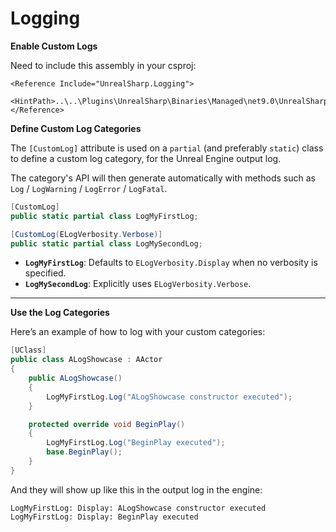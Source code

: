 # Logging

**Enable Custom Logs**

Need to include this assembly in your csproj:

```
<Reference Include="UnrealSharp.Logging">
  <HintPath>..\..\Plugins\UnrealSharp\Binaries\Managed\net9.0\UnrealSharp.Logging.dll</HintPath>
</Reference>
```

**Define Custom Log Categories**

The `[CustomLog]` attribute is used on a `partial` (and preferably `static`) class to define a custom log category, for the Unreal Engine output log.&#x20;

The category's API will then generate automatically with methods such as `Log` / `LogWarning` / `LogError` / `LogFatal`.

```csharp
[CustomLog]
public static partial class LogMyFirstLog;

[CustomLog(ELogVerbosity.Verbose)]
public static partial class LogMySecondLog;
```

* **`LogMyFirstLog`**: Defaults to `ELogVerbosity.Display` when no verbosity is specified.
* **`LogMySecondLog`**: Explicitly uses `ELogVerbosity.Verbose`.

***

**Use the Log Categories**

Here’s an example of how to log with your custom categories:

```csharp
[UClass]
public class ALogShowcase : AActor
{
    public ALogShowcase()
    {
        LogMyFirstLog.Log("ALogShowcase constructor executed");
    }

    protected override void BeginPlay()
    {
        LogMyFirstLog.Log("BeginPlay executed");
        base.BeginPlay();
    }
}
```

And they will show up like this in the output log in the engine:

```
LogMyFirstLog: Display: ALogShowcase constructor executed
LogMyFirstLog: Display: BeginPlay executed
```
